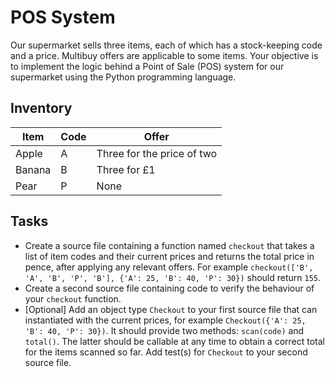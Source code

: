 # POS System
Our supermarket sells three items, each of which has a stock-keeping code and a price. Multibuy offers are applicable to some items. Your objective is to implement the logic behind a Point of Sale (POS) system for our supermarket using the Python programming language.

## Inventory
| **Item** | **Code** | **Offer**                  |
| -------- | -------- | -------------------------- |
| Apple    | A        | Three for the price of two |
| Banana   | B        | Three for £1               |
| Pear     | P        | None                       |

## Tasks
- Create a source file containing a function named `checkout` that takes a list of item codes and their current prices and returns the total price in pence, after applying any relevant offers. For example `checkout(['B', 'A', 'B', 'P', 'B'], {'A': 25, 'B': 40, 'P': 30})` should return `155`.
- Create a second source file containing code to verify the behaviour of your `checkout` function.
- [Optional] Add an object type `Checkout` to your first source file that can instantiated with the current prices, for example `Checkout({'A': 25, 'B': 40, 'P': 30})`. It should provide two methods: `scan(code)` and `total()`. The latter should be callable at any time to obtain a correct total for the items scanned so far. Add test(s) for `Checkout` to your second source file.
